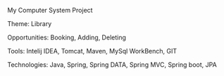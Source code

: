My Computer System Project

Theme:
Library

Opportunities:
Booking,
Adding,
Deleting

Tools:
Intelij IDEA,
Tomcat,
Maven,
MySql WorkBench,
GIT

Technologies:
Java, 
Spring,
Spring DATA, 
Spring MVC,
Spring boot, 
JPA
